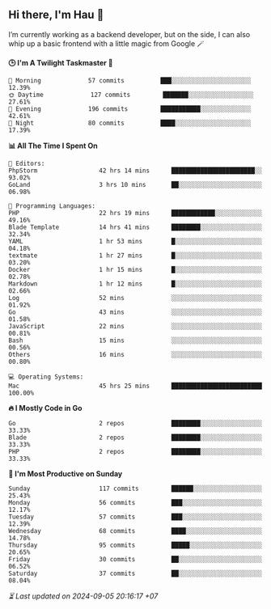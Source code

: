## Hi there, I'm Hau 👋
I’m currently working as a backend developer, but on the side, I can also whip up a basic frontend with a little magic from Google 🪄

<!--START_SECTION:readme-stats-->
**🕒 I'm A Twilight Taskmaster 🌆**

```text
🌅 Morning             57 commits          ███░░░░░░░░░░░░░░░░░░░░░░   12.39%
🌞 Daytime             127 commits         ███████░░░░░░░░░░░░░░░░░░   27.61%
🌆 Evening             196 commits         ███████████░░░░░░░░░░░░░░   42.61%
🌙 Night               80 commits          ████░░░░░░░░░░░░░░░░░░░░░   17.39%
```

**📊 All The Time I Spent On**

```text
📝 Editors:
PhpStorm                 42 hrs 14 mins      ███████████████████████░░   93.02%
GoLand                   3 hrs 10 mins       ██░░░░░░░░░░░░░░░░░░░░░░░   06.98%

💬 Programming Languages:
PHP                      22 hrs 19 mins      ████████████░░░░░░░░░░░░░   49.16%
Blade Template           14 hrs 41 mins      ████████░░░░░░░░░░░░░░░░░   32.34%
YAML                     1 hr 53 mins        █░░░░░░░░░░░░░░░░░░░░░░░░   04.18%
textmate                 1 hr 27 mins        █░░░░░░░░░░░░░░░░░░░░░░░░   03.20%
Docker                   1 hr 15 mins        █░░░░░░░░░░░░░░░░░░░░░░░░   02.78%
Markdown                 1 hr 12 mins        █░░░░░░░░░░░░░░░░░░░░░░░░   02.66%
Log                      52 mins             ░░░░░░░░░░░░░░░░░░░░░░░░░   01.92%
Go                       43 mins             ░░░░░░░░░░░░░░░░░░░░░░░░░   01.58%
JavaScript               22 mins             ░░░░░░░░░░░░░░░░░░░░░░░░░   00.81%
Bash                     15 mins             ░░░░░░░░░░░░░░░░░░░░░░░░░   00.56%
Others                   16 mins             ░░░░░░░░░░░░░░░░░░░░░░░░░   00.80%

💻 Operating Systems:
Mac                      45 hrs 25 mins      █████████████████████████   100.00%
```

**🔥 I Mostly Code in Go**

```text
Go                       2 repos             ████████░░░░░░░░░░░░░░░░░   33.33%
Blade                    2 repos             ████████░░░░░░░░░░░░░░░░░   33.33%
PHP                      2 repos             ████████░░░░░░░░░░░░░░░░░   33.33%
```

**📅 I'm Most Productive on Sunday**

```text
Sunday                   117 commits         ██████░░░░░░░░░░░░░░░░░░░   25.43%
Monday                   56 commits          ███░░░░░░░░░░░░░░░░░░░░░░   12.17%
Tuesday                  57 commits          ███░░░░░░░░░░░░░░░░░░░░░░   12.39%
Wednesday                68 commits          ████░░░░░░░░░░░░░░░░░░░░░   14.78%
Thursday                 95 commits          █████░░░░░░░░░░░░░░░░░░░░   20.65%
Friday                   30 commits          ██░░░░░░░░░░░░░░░░░░░░░░░   06.52%
Saturday                 37 commits          ██░░░░░░░░░░░░░░░░░░░░░░░   08.04%
```



*⏳ Last updated on 2024-09-05 20:16:17 +07*
<!--END_SECTION:readme-stats-->
